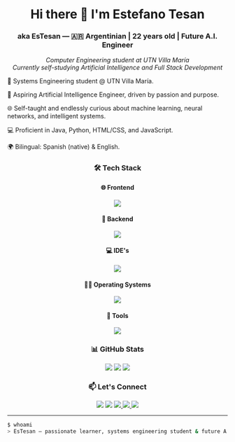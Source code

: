 <h1 align="center">Hi there 👋 I'm Estefano Tesan</h1>
<h3 align="center">aka EsTesan — 🇦🇷 Argentinian | 22 years old | Future A.I. Engineer</h3>

<p align="center">
  <em>Computer Engineering student at UTN Villa María</em> <br>
  <em>Currently self-studying Artificial Intelligence and Full Stack Development</em>
</p>
<p>
🧠 Systems Engineering student @ UTN Villa María.

🤖 Aspiring Artificial Intelligence Engineer, driven by passion and purpose.

🌐 Self-taught and endlessly curious about machine learning, neural networks, and intelligent systems.

💻 Proficient in Java, Python, HTML/CSS, and JavaScript.

🌍 Bilingual: Spanish (native) & English.
</p>
<h3 align="center">🛠️ Tech Stack</h3>
<h4 align="center"> 🌐 Frontend</h4>
<p align="center"> <img src="https://skillicons.dev/icons?i=html,css,js&theme=dark" /> </p>
<h4 align="center"> 🧠 Backend</h4>
<p align="center"> <img src="https://skillicons.dev/icons?i=py,java&theme=dark" /> </p>
<h4 align="center"> 💻 IDE's </h4>
<p align="center"> <img src="https://skillicons.dev/icons?i=vscode,idea&theme=dark" /> </p>
<h4 align="center"> 👨‍💻 Operating Systems </h4>
<p align="center"> <img src="https://skillicons.dev/icons?i=linux,windows&theme=dark" /> </p>
<h4 align="center">🔧 Tools </h4>
<p align="center"> <img src="https://skillicons.dev/icons?i=git,github,githubactions&theme=dark" /> </p>
<h3 align="center">📊 GitHub Stats</h3>
<p align="center"> 
  <img src="https://github-readme-stats.vercel.app/api?username=EsTesan-py&theme=great-gatsby&show_icons=true&hide_border=false&count_private=true" /> 
  <img src="https://github-readme-streak-stats.herokuapp.com/?user=EsTesan-py&theme=great-gatsby&hide_border=false" /> 
  <img src="https://github-readme-stats.vercel.app/api/top-langs/?username=EsTesan-py&theme=great-gatsby&show_icons=true&hide_border=false&layout=compact" />
</p>
<h3 align="center">📫 Let's Connect</h3>
<p align="center"> <a href="mailto:estefanotesan77@gmail.com"><img src="https://skillicons.dev/icons?i=gmail&theme=dark" /></a> 
  <a href="https://www.linkedin.com/in/estefano-tesan-40722331a/"><img src="https://skillicons.dev/icons?i=linkedin&theme=dark" /></a> 
  <a href="https://github.com/EsTesan-py"><img src="https://skillicons.dev/icons?i=github&theme=dark" /> </a> 
  <a href="https://www.instagram.com/es.tesan/"><img src="https://skillicons.dev/icons?i=instagram&theme=dark"/> </a> 
  <a href="https://www.discord.com/users/esteesan"><img src="https://skillicons.dev/icons?i=discord&theme=dark"/> </a> 
</p>

---

```bash
$ whoami
> EsTesan — passionate learner, systems engineering student & future A.I. engineer.


